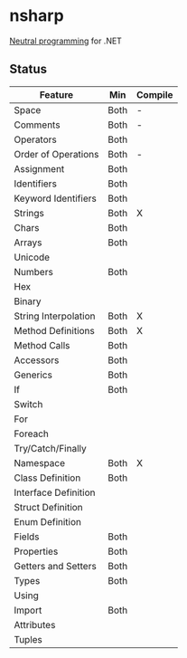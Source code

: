 # nsharp

[Neutral programming](Docs/neutral_programming.md) for .NET

## Status

Feature                 | Min  | Compile
----------------------- | ---- | -------
Space                   | Both | -
Comments                | Both | -
Operators               | Both |
Order of Operations     | Both | -
Assignment              | Both |
Identifiers             | Both |
Keyword Identifiers     | Both |
Strings                 | Both | X
Chars                   | Both |
Arrays                  | Both |
Unicode                 |      |
Numbers                 | Both |
Hex                     |      |
Binary                  |      |
String Interpolation    | Both | X
Method Definitions      | Both | X
Method Calls            | Both |
Accessors               | Both |
Generics                | Both |
If                      | Both |
Switch                  |      |
For                     |      |
Foreach                 |      |
Try/Catch/Finally       |      |
Namespace               | Both | X
Class Definition        | Both |
Interface Definition    |      |
Struct Definition       |      |
Enum Definition         |      |
Fields                  | Both |
Properties              | Both |
Getters and Setters     | Both |
Types                   | Both |
Using                   |      |
Import                  | Both |
Attributes              |      |
Tuples                  |      |
